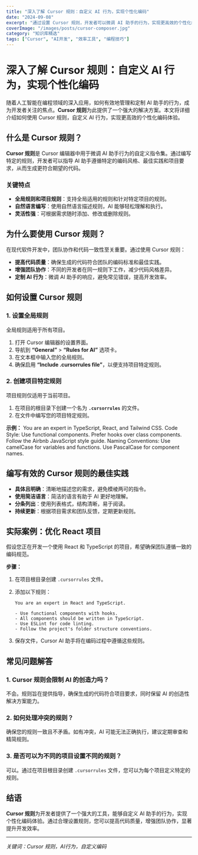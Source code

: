 ```yaml
---
title: "深入了解 Cursor 规则：自定义 AI 行为，实现个性化编码"
date: "2024-09-08"
excerpt: "通过设置 Cursor 规则，开发者可以微调 AI 助手的行为，实现更高效的个性化编码体验。"
coverImage: "/images/posts/cursor-composer.jpg"
category: "知识库精选"
tags: ["Cursor", "AI开发", "效率工具", "编程技巧"]
---
```


# 深入了解 Cursor 规则：自定义 AI 行为，实现个性化编码

随着人工智能在编程领域的深入应用，如何有效地管理和定制 AI 助手的行为，成为开发者关注的焦点。**Cursor 规则**为此提供了一个强大的解决方案。本文将详细介绍如何使用 Cursor 规则，自定义 AI 行为，实现更高效的个性化编码体验。

## 什么是 Cursor 规则？

**Cursor 规则**是 Cursor 编辑器中用于微调 AI 助手行为的自定义指令集。通过编写特定的规则，开发者可以指导 AI 助手遵循特定的编码风格、最佳实践和项目要求，从而生成更符合期望的代码。

### 关键特点

- **全局规则和项目规则**：支持全局适用的规则和针对特定项目的规则。
- **自然语言编写**：使用自然语言描述规则，AI 能够轻松理解和执行。
- **灵活性强**：可根据需求随时添加、修改或删除规则。

## 为什么要使用 Cursor 规则？

在现代软件开发中，团队协作和代码一致性至关重要。通过使用 Cursor 规则：

- **提高代码质量**：确保生成的代码符合团队的编码标准和最佳实践。
- **增强团队协作**：不同的开发者在同一规则下工作，减少代码风格差异。
- **定制 AI 行为**：微调 AI 助手的响应，避免常见错误，提高开发效率。

## 如何设置 Cursor 规则

### 1. 设置全局规则

全局规则适用于所有项目。

1. 打开 Cursor 编辑器的设置界面。
2. 导航到 **“General”** > **“Rules for AI”** 选项卡。
3. 在文本框中输入您的全局规则。
4. 确保启用 **“Include .cursorrules file”**，以便支持项目特定规则。

### 2. 创建项目特定规则

项目规则仅适用于当前项目。

1. 在项目的根目录下创建一个名为 **`.cursorrules`** 的文件。
2. 在文件中编写您的项目特定规则。

**示例：**
You are an expert in TypeScript, React, and Tailwind CSS.
Code Style:
Use functional components.
Prefer hooks over class components.
Follow the Airbnb JavaScript style guide.
Naming Conventions:
Use camelCase for variables and functions.
Use PascalCase for component names.


## 编写有效的 Cursor 规则的最佳实践

- **具体且明确**：清晰地描述您的需求，避免模棱两可的指令。
- **使用简洁语言**：简洁的语言有助于 AI 更好地理解。
- **分条列出**：使用列表格式，结构清晰，易于阅读。
- **持续更新**：根据项目需求和团队反馈，定期更新规则。

## 实际案例：优化 React 项目

假设您正在开发一个使用 React 和 TypeScript 的项目，希望确保团队遵循一致的编码规范。

**步骤：**

1. 在项目根目录创建 `.cursorrules` 文件。
2. 添加以下规则：

   ```
   You are an expert in React and TypeScript.

   - Use functional components with hooks.
   - All components should be written in TypeScript.
   - Use ESLint for code linting.
   - Follow the project's folder structure conventions.
   ```

3. 保存文件，Cursor AI 助手将在编码过程中遵循这些规则。

## 常见问题解答

### 1. Cursor 规则会限制 AI 的创造力吗？

不会。规则旨在提供指导，确保生成的代码符合项目要求，同时保留 AI 的创造性解决方案能力。

### 2. 如何处理冲突的规则？

确保您的规则一致且不矛盾。如有冲突，AI 可能无法正确执行，建议定期审查和精简规则。

### 3. 是否可以为不同的项目设置不同的规则？

可以。通过在项目根目录创建 `.cursorrules` 文件，您可以为每个项目定义特定的规则。

## 结语

**Cursor 规则**为开发者提供了一个强大的工具，能够自定义 AI 助手的行为，实现个性化编码体验。通过合理设置规则，您可以提高代码质量，增强团队协作，显著提升开发效率。

---

*关键词：Cursor 规则，AI行为，自定义编码*